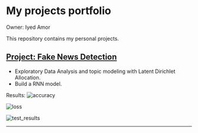 # My projects portfolio

Owner: Iyed Amor 

This repository contains my personal projects.

## [Project: Fake News Detection](https://github.com/iyed-01/Fake-News-Detection)
* Exploratory Data Analysis and topic modeling with Latent Dirichlet Allocation.
* Build a RNN model.

Results:
![accuracy](https://github.com/iyed-01/My-projects-portfolio/blob/main/images/accuracy.PNG)

![loss](https://github.com/iyed-01/My-projects-portfolio/blob/main/images/loss.PNG)

![test_results](https://github.com/iyed-01/My-projects-portfolio/blob/main/images/test_results.PNG)

---
